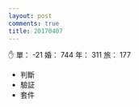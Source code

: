 ```yaml
---
layout: post
comments: true
title: 20170407
---
```


:raised_hand: 單： -21 婚： 744 年： 311 旅： 177

- 判斷
- 驗証
- 套件

